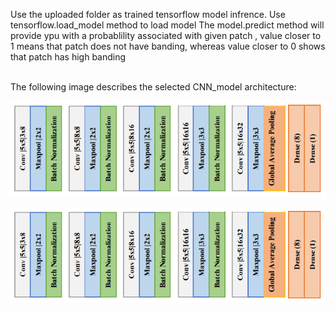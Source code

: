 Use the uploaded folder as trained tensorflow model infrence.
Use tensorflow.load_model method to load model
The model.predict method will provide ypu with a probablility associated with given patch , value closer to 1 means that patch does not have banding, whereas value closer to 0 shows that patch has high banding

<br>
The following image describes the selected CNN_model architecture:

<br>

![CNN_Classifier Architecture](CNN_model_architecture.png)

![](CNN_model_architecture.png)
